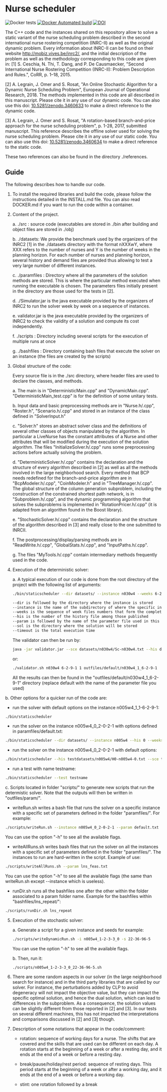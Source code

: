# Nurse scheduler

![Docker tests](https://github.com/wssuite/NurseScheduler/workflows/Docker%20tests/badge.svg)
[![Docker Automated build](https://img.shields.io/docker/automated/legraina/nurse-scheduler)](https://hub.docker.com/repository/docker/legraina/nurse-scheduler/)
[![DOI](https://zenodo.org/badge/150300357.svg)](https://zenodo.org/badge/latestdoi/150300357)


The C++ code and the instances shared on this repository allow to solve a static variant of the nurse scheduling problem described in the second international nurse rostering competition (INRC-II) as well as the original dynamic problem.
Every information about INRC-II can be found on their website http://mobiz.vives.be/inrc2/, and the initial description of the problem as well as the methodology corresponding to this code are given in:
[1] S. Ceschia, N. Thi, T. Dang, and P. De Causmaecker, "Second International Nurse Rostering Competition (INRC-II): Problem Description and Rules.", CoRR, p. 1–18, 2015.

[2] A. Legrain, J. Omer and S. Rosat, "An Online Stochastic Algorithm for a Dynamic Nurse Scheduling Problem", European Journal of Operational Research, 2018. The methods implemented in this code are all described in this manuscript. Please cite it in any use of our dynamic code. You can also use this doi: [10.5281/zenodo.3460633](https://doi.org/10.5281/zenodo.3460633) to make a direct reference to the dynamic code.

[3] A. Legrain, J. Omer and S. Rosat, "A rotation-based branch-and-price approach for the nurse scheduling problem", p. 1-28, 2017, submitted manuscript. This reference describes the offline solver used for solving the nurse scheduling problem. Please cite it in any use of our static code. You can also use this doi: [10.5281/zenodo.3460634](https://doi.org/10.5281/zenodo.3460634) to make a direct reference to the static code.

These two references can also be found in the directory ./references.

Guide
------------------

The following describes how to handle our code.

1. To install the required libraries and build the code, please follow the instructions detailed in the INSTALL.md file. You can also read DOCKER.md if you want to run the code within a container.

2. Content of the project.

	a. ./src : source code (executables are stored in ./bin after building and object files are stored in ./obj)

	b. ./datasets: We provide the benchmark used by the organizers of the INRC2 [1] in the ./datasets directory with the format nXXXwY, where XXX refers to the number of nurses and Y is the number of weeks in the planning horizon. For each number of nurses and planning horizon, several history and demand files are provided thus allowing to test a very large number of different instances.

	c. ./paramfiles : Directory where all the parameters of the solution methods are stored. This is where the particular method executed when running the executable is chosen. The parameters files initially present in the directory are those used for the tests in [2].

	d. ./Simulator.jar is the java executable provided by the organizers of INRC2 to run the solver week by week on a sequence of instances.

	e. validator.jar is the java executable provided by the organizers of INRC2 to check the validity of a solution and compute its cost independently.

	f. ./scripts : Directory including several scripts for the execution of multiple runs at once

	g. ./bashfiles : Directory containing bash files that execute the solver on an instance (the files are created by the scripts)

3. Global structure of the code:

	Every source file is in the ./src directory, where header files are used to declare the classes, and methods.

	a. The main is in "DeterministicMain.cpp" and "DynamicMain.cpp". "DeterministicMain_test.cpp" is for the definition of some unitary tests.

	b. Input data and basic preprocessing methods are in "Nurse.h/.cpp", "Roster.h", "Scenario.h/.cpp" and stored in an instance of the class defined in "SolverInput.h"

	c. "Solver.h" stores an abstract solver class and the definitions of several other classes of objects manipulated by the algorithm. In particular a LiveNurse has the constant attributes of a Nurse and other attributes that will be modified during the execution of the solution algorithm. The files "InitializeSolver.h/.cpp" runs some preprocessing actions before actually solving the problem.

	d. "DeterministicSolver.h/.cpp" contains the declaration and the structure of every algorithm described in [2] as well as all the methods involved in the large neighborhood search. Every method that BCP needs redefined for the branch-and-price algorithm are in "BcpModeler.h/.cpp", "CoinModeler.h" and in "TreeManager.h/.cpp". The global structure of the column generation subproblem, including the construction of the constrained shortest path network, is in "Subproblem.h/.cpp", and the dynamic programming algorithm that solves the subproblems is implemented in "RotationPricer.h/.cpp" (it is adapted from an algorithm found in the Boost library).

	e. "StochasticSolver.h/.cpp" contains the declaration and the structure of the algorithm described in [3] and really close to the one submitted to INRCII.

	f. The postprocessing/display/parsing methods are in "ReadWrite.h/.cpp", "GlobalStats.h/.cpp", and "InputPaths.h/.cpp".

	g. The files "MyTools.h/.cpp" contain intermediary methods frequently used in the code.

4. Execution of the deterministic solver:

	a. A typical execution of our code is done from the root directory of the project with the following list of arguments:

	```bash
	./bin/staticscheduler --dir datasets/ --instance n030w4 --weeks 6-2-9-1 --his 1 --param paramfiles/default.txt --sol outfiles/default/n030w4_1_6-2-9-1 --timeout 780

	--dir is followed by the directory where the instance is stored
	--instance is the name of the subdirectory of where the specific instance is stored
	--weeks is the sequence of week files numbers that form the complete horizon
	--his is the number of the history file among those published
	--param is followed by the name of the parameter file used in this run
	--sol is the directory where the solution will be stored
	--timeout is the total execution time
	```

	The validator can then be run by:
	```bash
	java -jar validator.jar --sce datasets/n030w4/Sc-n030w4.txt --his datasets/n030w4/H0-n030w4-1.txt --weeks datasets/n030w4/WD-n030w4-6.txt datasets/n030w4/WD-n030w4-2.txt datasets/n030w4/WD-n030w4-9.txt datasets/n030w4/WD-n030w4-1.txt --sols outfiles/default/n030w4_1_6-2-9-1/sol-week0.txt outfiles/default/n030w4_1_6-2-9-1/sol-week1.txt outfiles/default/n030w4_1_6-2-9-1/sol-week2.txt outfiles/default/n030w4_1_6-2-9-1/sol-week3.txt > outfiles/default/n030w4_1_6-2-9-1/validator.txt
	```
	or:
	```bash
	./validator.sh n030w4 6-2-9-1 1 outfiles/default/n030w4_1_6-2-9-1
	```

	All the results can then be found in the "outfiles/default/n030w4_1_6-2-9-1" directory (replace default with the name of the parameter file you used)

  b. Other options for a quicker run of the code are:
  
   - run the solver with default options on the instance n005w4_1_1-6-2-9-1:
   ````bash
   ./bin/staticscheduler
   ````
	
   - run the solver on the instance n005w4_0_2-0-2-1 with options defined in paramfiles/default.txt:
   ```bash
   ./bin/staticscheduler --dir datasets/ --instance n005w4 --his 0 --weeks 2-0-2-1 --param paramfiles/default.txt
   ```
	
   - run the solver on the instance n005w4_0_2-0-2-1 with default options:
   ```bash
   ./bin/staticscheduler --his testdatasets/n005w4/H0-n005w4-0.txt --sce testdatasets/n005w4/Sc-n005w4.txt --week testdatasets/n005w4/WD-n005w4-2.txt  --week testdatasets/n005w4/WD-n005w4-0.txt --week testdatasets/n005w4/WD-n005w4-2.txt --week testdatasets/n005w4/WD-n005w4-1.txt
   ```
	
   - run a test with name testname:
   ```bash
   ./bin/staticscheduler --test testname
   ```

  c. Scripts located in folder "scripts/" to generate new scripts that run the determistic solver. Note that the outputs will then be written in "outfiles/param/".

   - writeRun.sh writes a bash file that runs the solver on a specific instance with a specific set of parameters defined in the folder "paramfiles/". For example:
   ````bash
   ./scripts/writeRun.sh --instance n005w4_0_2-0-2-1 --param default.txt
   ````
   You can use the option "-h" to see all the available flags.
   
   - writeAllRuns.sh writes bash files that run the solver on all the instances with a specific set of parameters defined in the folder "paramfiles/". The instances to run are hard-written in the script. Example of use:
   ````bash
   ./scripts/writeAllRuns.sh --param lns_feas.txt
   ````
   You can use the option "-h" to see all the available flags (the same than writeRun.sh except --instance which is useless).
   
   - runDir.sh runs all the bashfiles one after the other within the folder associated to a param folder name. Example for the bashfiles within "bashfiles/lns_repeat/":
   ````bash
   ./scripts/runDir.sh lns_repeat
   ````

5. Execution of the stochastic solver:

	a. Generate a script for a given instance and seeds for example:
	````bash
	./scripts/writeDynamicRun.sh -i n005w4_1-2-3-3_0 -s 22-36-96-5
	````
	You can use the option "-h" to see all the available flags.

	b. Then, run it:
	````bash
	./scripts/n005w4_1-2-3-3_0_22-36-96-5.sh
	````

6. There are some random aspects in our solver (in the large neighborhood search for instance) and in the third party libraries that are called by our solver. For instance, the perturbations added by CLP to avoid degeneracy will not impact the objective value, but they can impact the specific optimal solution, and hence the dual solution, which can lead to differences in the subproblem. As a consequence, the solution values can be slightly different from those reported in [2] and [3]. In our tests on several different machines, this has not impacted the interpretations and comparisons discussed in [2] and [3] though.

7. Description of some notations that appear in the code/comment:

	- rotation: sequence of working days for a nurse. The shifts that are covered and the skills that are used can be different on each day. A rotation starts at the beginning of a week or after a resting day, and it ends at the end of a week or before a resting day.

	- break/pause/holiday/rest period: sequence of resting days. This period starts at the beginning of a week or after a working day, and it ends at the end of a week or before a working day.

	- stint: one rotation followed by a break
